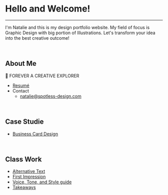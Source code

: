 # Hello and Welcome!
- - -

I'm Natalie and this is my design portfolio website. My field of focus is Graphic Design with big portion of Illustrations. Let's transform your idea into the best creative outcome!

<br>

## About Me

💜 FOREVER A CREATIVE EXPLORER
- [Resumé](04-experience)
- Contact
    - natalie@spotless-design.com

<br>

## Case Studie

- [Business Card Design](03-content-first)

<br>

## Class Work

- [Alternative Text](01-alternative-text)
- [First Impression](02-first-impression)
- [Voice, Tone, and Style guide](05-voice-tone)
- [Takeaways](takeaways)
